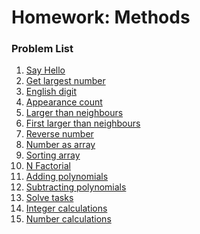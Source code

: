 Homework: Methods
=================

### Problem List

1. [Say Hello](./01.SayHello)
2. [Get largest number](./02.GetLargestNumber)
3. [English digit](./03.EnglishDigit)
4. [Appearance count](./04.AppearanceCount)
5. [Larger than neighbours](./05.LargerThanNeighbours)
6. [First larger than neighbours](./06.FirstLargerThanNeighbours)
7. [Reverse number](./07.ReverseNumber)
8. [Number as array](./08.NumberAsArray)
9. [Sorting array](./09.SortingArray)
10. [N Factorial](./10.NFactorial)
11. [Adding polynomials](./11.AddingPolynomials)
12. [Subtracting polynomials](./12.SubtractingPolynomials)
13. [Solve tasks](./13.SolveTasks)
14. [Integer calculations](./14.IntegerCalculations)
15. [Number calculations](./15.NumberCalculations)